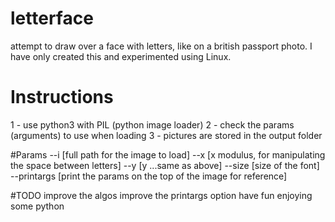 # letterface
attempt to draw over a face with letters, like on a british passport photo.
I have only created this and experimented using Linux.

# Instructions
1 - use python3 with PIL (python image loader)
2 - check the params (arguments) to use when loading
3 - pictures are stored in the output folder

#Params
--i  [full path for the image to load]
--x  [x modulus, for manipulating the space between letters]
--y  [y ...same as above]
--size [size of the font]
--printargs [print the params on the top of the image for reference]

#TODO
improve the algos
improve the printargs option
have fun enjoying some python
